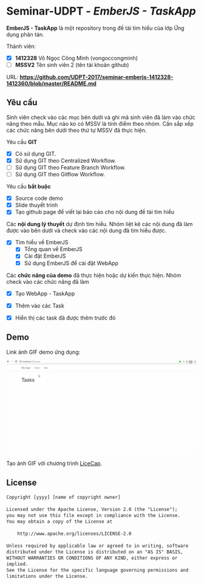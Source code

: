 ﻿# Seminar-UDPT - *EmberJS - TaskApp*

**EmberJS - TaskApp** là một repository trong đề tài tìm hiểu của lớp Ứng dụng phân tán.

Thành viên:
* [x] **1412328** Võ Ngọc Công Minh (vongoccongminh)
* [ ] **MSSV2** Tên sinh viên 2 (tên tài khoản github)

URL: **https://github.com/UDPT-2017/seminar-emberjs-1412328-1412360/blob/master/README.md**

## Yêu cầu

Sinh viên check vào các mục bên dưới và ghi mã sinh viên đã làm vào chức năng theo mẫu. Mục nào ko có MSSV là tính điểm theo nhóm. Cần sắp xếp các chức năng bên dưới theo thứ tự MSSV đã thực hiện.

Yêu cầu **GIT**
* [x] Có sử dụng GIT.
* [x] Sử dụng GIT theo Centralized Workflow.
* [ ] Sử dụng GIT theo Feature Branch Workflow.
* [ ] Sử dụng GIT theo Gitflow Workflow.

Yêu cầu **bắt buộc**
* [x] Source code demo
* [x] Slide thuyết trình
* [x] Tạo github page để viết lại báo cáo cho nội dung đề tài tìm hiểu

Các **nội dung lý thuyết** dự định tìm hiểu. Nhóm liệt kê các nội dung đã làm được vào bên dưới và check vào các nội dung đã tìm hiểu được.
* [x] Tìm hiểu về EmberJS
  * [x] Tổng quan về EmberJS
  * [x] Cài đặt EmberJS
  * [x] Sử dụng EmberJS để cài đặt WebApp

Các **chức năng của demo** đã thực hiện hoặc dự kiến thực hiện. Nhóm check vào các chức năng đã làm
* [x] Tạo WebApp - TaskApp
* [x] Thêm vào các Task
* [x] Hiển thị các task đã được thêm trước đó


## Demo

Link ảnh GIF demo ứng dụng:

![Video Walkthrough](demo.gif)

Tạo ảnh GIF với chương trình [LiceCap](http://www.cockos.com/licecap/).


## License

    Copyright [yyyy] [name of copyright owner]

    Licensed under the Apache License, Version 2.0 (the "License");
    you may not use this file except in compliance with the License.
    You may obtain a copy of the License at

        http://www.apache.org/licenses/LICENSE-2.0

    Unless required by applicable law or agreed to in writing, software
    distributed under the License is distributed on an "AS IS" BASIS,
    WITHOUT WARRANTIES OR CONDITIONS OF ANY KIND, either express or implied.
    See the License for the specific language governing permissions and
    limitations under the License.
